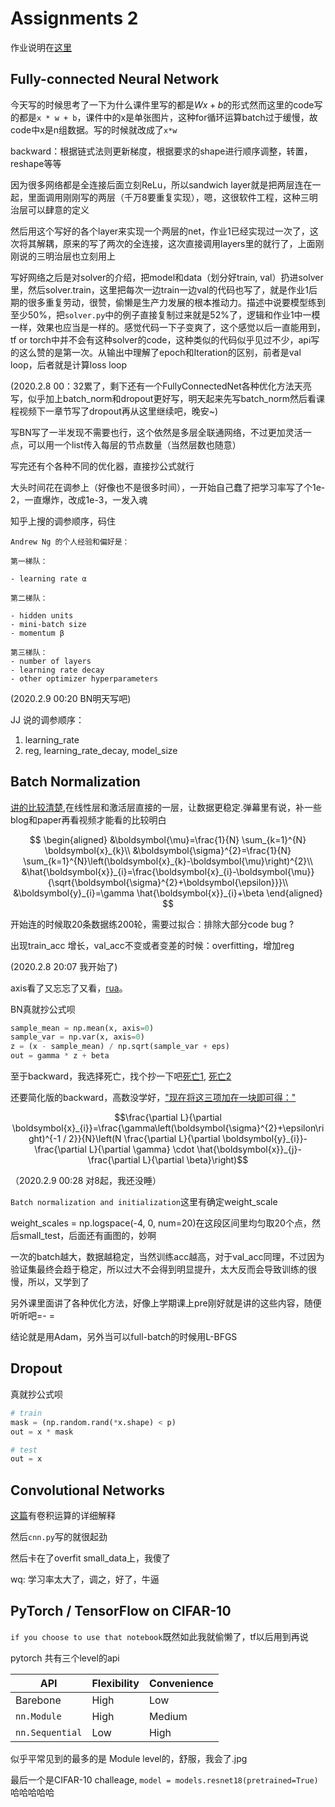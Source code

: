 # Assignments 2


作业说明在[这里](http://cs231n.github.io/assignments2019/assignment2/)


## Fully-connected Neural Network

今天写的时候思考了一下为什么课件里写的都是$Wx+b$的形式然而这里的code写的都是`x * w + b`，课件中的x是单张图片，这种for循环运算batch过于缓慢，故code中x是n组数据。写的时候就改成了`x*w`

backward：根据链式法则更新梯度，根据要求的shape进行顺序调整，转置，reshape等等

因为很多网络都是全连接后面立刻ReLu，所以sandwich layer就是把两层连在一起，里面调用刚刚写的两层（千万8要重复实现），嗯，这很软件工程，这种三明治层可以肆意的定义

然后用这个写好的各个layer来实现一个两层的net，作业1已经实现过一次了，这次将其解耦，原来的写了两次的全连接，这次直接调用layers里的就行了，上面刚刚说的三明治层也立刻用上

写好网络之后是对solver的介绍，把model和data（划分好train, val）扔进solver里，然后solver.train，这里把每次一边train一边val的代码也写了，就是作业1后期的很多重复劳动，很赞，偷懒是生产力发展的根本推动力。描述中说要模型练到至少50%，把`solver.py`中的例子直接复制过来就是52%了，逻辑和作业1中一模一样，效果也应当是一样的。感觉代码一下子变爽了，这个感觉以后一直能用到，tf or torch中并不会有这种solver的code，这种类似的代码似乎见过不少，api写的这么赞的是第一次。从输出中理解了epoch和Iteration的区别，前者是val loop，后者就是计算loss loop

(2020.2.8 00：32累了，剩下还有一个FullyConnectedNet各种优化方法天亮写，似乎加上batch_norm和dropout更好写，明天起来先写batch_norm然后看课程视频下一章节写了dropout再从这里继续吧，晚安~)

写BN写了一半发现不需要也行，这个依然是多层全联通网络，不过更加灵活一点，可以用一个list传入每层的节点数量（当然层数也随意）

写完还有个各种不同的优化器，直接抄公式就行

大头时间花在调参上（好像也不是很多时间），一开始自己蠢了把学习率写了个1e-2，一直爆炸，改成1e-3，一发入魂

知乎上搜的调参顺序，码住

    Andrew Ng 的个人经验和偏好是：

    第一梯队： 

    - learning rate α

    第二梯队： 

    - hidden units                  
    - mini-batch size                  
    - momentum β

    第三梯队： 
    - number of layers                  
    - learning rate decay                  
    - other optimizer hyperparameters

(2020.2.9 00:20 BN明天写吧)

JJ 说的调参顺序：
1. learning_rate
2. reg, learning_rate_decay, model_size



## Batch Normalization

[讲的比较清楚](https://zhuanlan.zhihu.com/p/34879333),在线性层和激活层直接的一层，让数据更稳定.弹幕里有说，补一些blog和paper再看视频才能看的比较明白

$$
\begin{aligned}
&\boldsymbol{\mu}=\frac{1}{N} \sum_{k=1}^{N} \boldsymbol{x}_{k}\\
&\boldsymbol{\sigma}^{2}=\frac{1}{N} \sum_{k=1}^{N}\left(\boldsymbol{x}_{k}-\boldsymbol{\mu}\right)^{2}\\
&\hat{\boldsymbol{x}}_{i}=\frac{\boldsymbol{x}_{i}-\boldsymbol{\mu}}{\sqrt{\boldsymbol{\sigma}^{2}+\boldsymbol{\epsilon}}}\\
&\boldsymbol{y}_{i}=\gamma \hat{\boldsymbol{x}}_{i}+\beta
\end{aligned}
$$

开始连的时候取20条数据练200轮，需要过拟合：排除大部分code bug ?

出现train_acc 增长，val_acc不变或者变差的时候：overfitting，增加reg


(2020.2.8 20:07  我开始了)

axis看了又忘忘了又看，[rua](https://blog.csdn.net/fangjian1204/article/details/53055219)。

BN真就抄公式呗

```python
sample_mean = np.mean(x, axis=0)
sample_var = np.var(x, axis=0)
z = (x - sample_mean) / np.sqrt(sample_var + eps)
out = gamma * z + beta
```

至于backward，我选择死亡，找个抄一下吧[死亡1](https://whu-pzhang.github.io/cs231n-assignment2/), [死亡2](https://github.com/jariasf/CS231n/blob/master/assignment2/cs231n/layers.py)

还要简化版的backward，高数没学好，["现在将这三项加在一块即可得："](https://whu-pzhang.github.io/cs231n-assignment2/#Alternative%20backward%20implement)

$$\frac{\partial L}{\partial \boldsymbol{x}_{i}}=\frac{\gamma\left(\boldsymbol{\sigma}^{2}+\epsilon\right)^{-1 / 2}}{N}\left(N \frac{\partial L}{\partial \boldsymbol{y}_{i}}-\frac{\partial L}{\partial \gamma} \cdot \hat{\boldsymbol{x}}_{j}-\frac{\partial L}{\partial \beta}\right)$$

（2020.2.9 00:28 对8起，我还没睡）

`Batch normalization and initialization`这里有确定weight_scale

weight_scales = np.logspace(-4, 0, num=20)在这段区间里均匀取20个点，然后small_test，后面还有画图的，妙啊

一次的batch越大，数据越稳定，当然训练acc越高，对于val_acc同理，不过因为验证集最终会趋于稳定，所以过大不会得到明显提升，太大反而会导致训练的很慢，所以，又学到了

另外课里面讲了各种优化方法，好像上学期课上pre刚好就是讲的这些内容，随便听听吧=- =

结论就是用Adam，另外当可以full-batch的时候用L-BFGS


## Dropout


真就抄公式呗
```python
# train
mask = (np.random.rand(*x.shape) < p)
out = x * mask

# test
out = x
```


## Convolutional Networks

[这篇](https://www.cnblogs.com/shine-lee/p/9932226.html)有卷积运算的详细解释

然后`cnn.py`写的就很起劲

然后卡在了overfit small_data上，我傻了

wq: 学习率太大了，调之，好了，牛逼



## PyTorch / TensorFlow on CIFAR-10


`if you choose to use that notebook`既然如此我就偷懒了，tf以后用到再说

pytorch 共有三个level的api

| API           | Flexibility | Convenience |
|---------------|-------------|-------------|
| Barebone      | High        | Low         |
| `nn.Module`     | High        | Medium      |
| `nn.Sequential` | Low         | High        |


似乎平常见到的最多的是 Module level的，舒服，我会了.jpg

最后一个是CIFAR-10 challeage, `model = models.resnet18(pretrained=True)`哈哈哈哈哈




